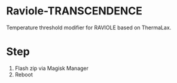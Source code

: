 # Raviole-TRANSCENDENCE

Temperature threshold modifier for RAVIOLE based on ThermaLax.



# Step
1. Flash zip via Magisk Manager
2. Reboot
